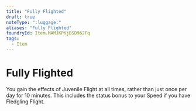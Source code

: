```yaml
---
title: "Fully Flighted"
draft: true
noteType: ":luggage:"
aliases: "Fully Flighted"
foundryId: Item.MAMJKPKjBSD962Fq
tags:
  - Item
---
```


# Fully Flighted

You gain the effects of Juvenile Flight at all times, rather than just once per day for 10 minutes. This includes the status bonus to your Speed if you have Fledgling Flight.
